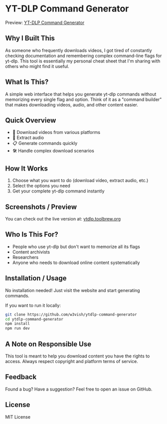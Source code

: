 # YT-DLP Command Generator

Preview: [YT-DLP Command Generator](https://ytdlp.toolbrew.org/)

## Why I Built This

As someone who frequently downloads videos, I got tired of constantly checking documentation and remembering complex command-line flags for yt-dlp. This tool is essentially my personal cheat sheet that I'm sharing with others who might find it useful.

## What Is This?

A simple web interface that helps you generate yt-dlp commands without memorizing every single flag and option. Think of it as a "command builder" that makes downloading videos, audio, and other content easier.

## Quick Overview

- 🎥 Download videos from various platforms
- 🎵 Extract audio
- 📋 Generate commands quickly
- 🛠 Handle complex download scenarios

## How It Works

1. Choose what you want to do (download video, extract audio, etc.)
2. Select the options you need
3. Get your complete yt-dlp command instantly

## Screenshots / Preview

You can check out the live version at: [ytdlp.toolbrew.org](https://ytdlp.toolbrew.org)

## Who Is This For?

- People who use yt-dlp but don't want to memorize all its flags
- Content archivists
- Researchers
- Anyone who needs to download online content systematically

## Installation / Usage

No installation needed! Just visit the website and start generating commands.

If you want to run it locally:

```bash
git clone https://github.com/w3vish/ytdlp-command-generator
cd ytdlp-command-generator
npm install
npm run dev
```

## A Note on Responsible Use

This tool is meant to help you download content you have the rights to access. Always respect copyright and platform terms of service.

## Feedback

Found a bug? Have a suggestion? Feel free to open an issue on GitHub.

## License

MIT License
